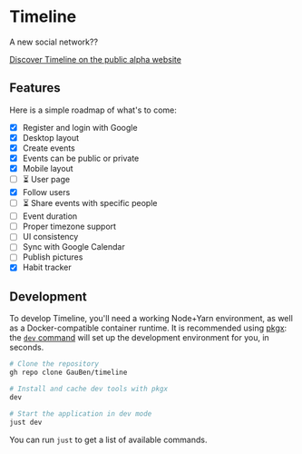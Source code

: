 # Timeline

A new social network??

[Discover Timeline on the public alpha website](https://timeline-dev.vercel.app/auth)

## Features

Here is a simple roadmap of what's to come:

- [x] Register and login with Google
- [x] Desktop layout
- [x] Create events
- [x] Events can be public or private
- [x] Mobile layout
- [ ] ⏳ User page
- [x] Follow users
- [ ] ⏳ Share events with specific people
- [ ] Event duration
- [ ] Proper timezone support
- [ ] UI consistency
- [ ] Sync with Google Calendar
- [ ] Publish pictures
- [x] Habit tracker

## Development

To develop Timeline, you'll need a working Node+Yarn environment, as well as a Docker-compatible container runtime. It is recommended using [pkgx](https://pkgx.sh/): the [`dev` command](https://docs.pkgx.sh/using-dev/dev) will set up the development environment for you, in seconds.

```bash
# Clone the repository
gh repo clone GauBen/timeline

# Install and cache dev tools with pkgx
dev

# Start the application in dev mode
just dev
```

You can run `just` to get a list of available commands.
